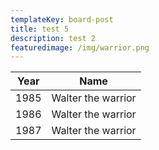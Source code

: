 ```yaml
---
templateKey: board-post
title: test 5
description: test 2
featuredimage: /img/warrior.png
---
```

| Year | Name               |
| ---- | ------------------ |
| 1985 | Walter the warrior |
| 1986 | Walter the warrior |
| 1987 | Walter the warrior |
